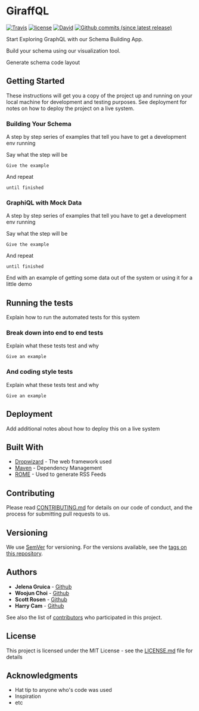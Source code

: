# GiraffQL
[![Travis](https://img.shields.io/travis/rust-lang/rust.svg)]([![license](https://img.shields.io/github/license/mashape/apistatus.svg)](https://github.com/giraffQL/giraffQL))
[![license](https://img.shields.io/github/license/mashape/apistatus.svg)](https://github.com/giraffQL/giraffQL)
[![David](https://img.shields.io/david/expressjs/express.svg)](https://github.com/giraffQL/giraffQL)
[![Github commits (since latest release)](https://img.shields.io/github/commits-since/SubtitleEdit/subtitleedit/latest.svg)](https://github.com/giraffQL/giraffQL)


Start Exploring GraphQL with our Schema Building App.

Build your schema using our visualization tool.

Generate schema code layout

## Getting Started

These instructions will get you a copy of the project up and running on your local machine for development and testing purposes. See deployment for notes on how to deploy the project on a live system.

### Building Your Schema

A step by step series of examples that tell you have to get a development env running

Say what the step will be

```
Give the example
```

And repeat

```
until finished
```

### GraphiQL with Mock Data

A step by step series of examples that tell you have to get a development env running

Say what the step will be

```
Give the example
```

And repeat

```
until finished
```


End with an example of getting some data out of the system or using it for a little demo

## Running the tests

Explain how to run the automated tests for this system

### Break down into end to end tests

Explain what these tests test and why

```
Give an example
```

### And coding style tests

Explain what these tests test and why

```
Give an example
```

## Deployment

Add additional notes about how to deploy this on a live system

## Built With

* [Dropwizard](http://www.dropwizard.io/1.0.2/docs/) - The web framework used
* [Maven](https://maven.apache.org/) - Dependency Management
* [ROME](https://rometools.github.io/rome/) - Used to generate RSS Feeds

## Contributing

Please read [CONTRIBUTING.md](https://gist.github.com/PurpleBooth/b24679402957c63ec426) for details on our code of conduct, and the process for submitting pull requests to us.

## Versioning

We use [SemVer](http://semver.org/) for versioning. For the versions available, see the [tags on this repository](https://github.com/your/project/tags). 

## Authors

* **Jelena Gruica** - [Github](https://github.com/jgruica)
* **Woojun Choi** - [Github](https://github.com/woojunchoi)
* **Scott Rosen** - [Github](https://github.com/scottrosen14)
* **Harry Cam** - [Github](https://github.com/hcam05)

See also the list of [contributors](https://github.com/your/project/contributors) who participated in this project.

## License

This project is licensed under the MIT License - see the [LICENSE.md](LICENSE.md) file for details

## Acknowledgments

* Hat tip to anyone who's code was used
* Inspiration
* etc